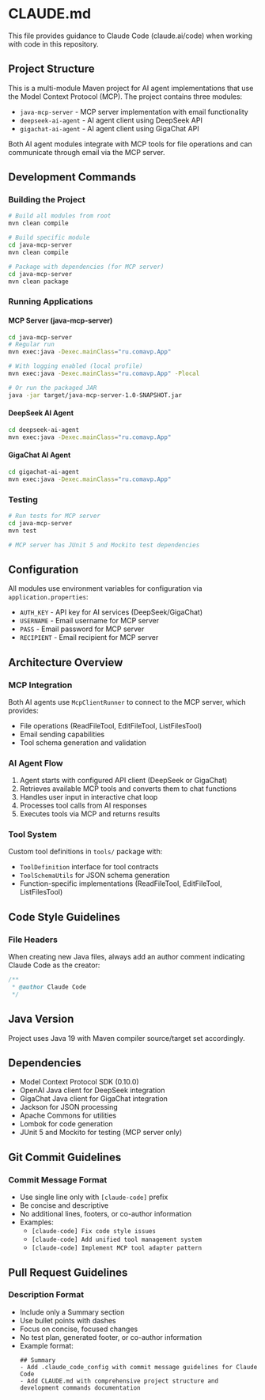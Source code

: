 # CLAUDE.md

This file provides guidance to Claude Code (claude.ai/code) when working with code in this repository.

## Project Structure

This is a multi-module Maven project for AI agent implementations that use the Model Context Protocol (MCP). The project contains three modules:

- `java-mcp-server` - MCP server implementation with email functionality
- `deepseek-ai-agent` - AI agent client using DeepSeek API
- `gigachat-ai-agent` - AI agent client using GigaChat API

Both AI agent modules integrate with MCP tools for file operations and can communicate through email via the MCP server.

## Development Commands

### Building the Project
```bash
# Build all modules from root
mvn clean compile

# Build specific module
cd java-mcp-server
mvn clean compile

# Package with dependencies (for MCP server)
cd java-mcp-server
mvn clean package
```

### Running Applications

#### MCP Server (java-mcp-server)
```bash
cd java-mcp-server
# Regular run
mvn exec:java -Dexec.mainClass="ru.comavp.App"

# With logging enabled (local profile)
mvn exec:java -Dexec.mainClass="ru.comavp.App" -Plocal

# Or run the packaged JAR
java -jar target/java-mcp-server-1.0-SNAPSHOT.jar
```

#### DeepSeek AI Agent
```bash
cd deepseek-ai-agent
mvn exec:java -Dexec.mainClass="ru.comavp.App"
```

#### GigaChat AI Agent
```bash
cd gigachat-ai-agent
mvn exec:java -Dexec.mainClass="ru.comavp.App"
```

### Testing
```bash
# Run tests for MCP server
cd java-mcp-server
mvn test

# MCP server has JUnit 5 and Mockito test dependencies
```

## Configuration

All modules use environment variables for configuration via `application.properties`:

- `AUTH_KEY` - API key for AI services (DeepSeek/GigaChat)
- `USERNAME` - Email username for MCP server
- `PASS` - Email password for MCP server  
- `RECIPIENT` - Email recipient for MCP server

## Architecture Overview

### MCP Integration
Both AI agents use `McpClientRunner` to connect to the MCP server, which provides:
- File operations (ReadFileTool, EditFileTool, ListFilesTool)
- Email sending capabilities
- Tool schema generation and validation

### AI Agent Flow
1. Agent starts with configured API client (DeepSeek or GigaChat)
2. Retrieves available MCP tools and converts them to chat functions
3. Handles user input in interactive chat loop
4. Processes tool calls from AI responses
5. Executes tools via MCP and returns results

### Tool System
Custom tool definitions in `tools/` package with:
- `ToolDefinition` interface for tool contracts
- `ToolSchemaUtils` for JSON schema generation
- Function-specific implementations (ReadFileTool, EditFileTool, ListFilesTool)

## Code Style Guidelines

### File Headers
When creating new Java files, always add an author comment indicating Claude Code as the creator:
```java
/**
 * @author Claude Code
 */
```

## Java Version
Project uses Java 19 with Maven compiler source/target set accordingly.

## Dependencies
- Model Context Protocol SDK (0.10.0)
- OpenAI Java client for DeepSeek integration
- GigaChat Java client for GigaChat integration
- Jackson for JSON processing
- Apache Commons for utilities
- Lombok for code generation
- JUnit 5 and Mockito for testing (MCP server only)

## Git Commit Guidelines

### Commit Message Format
- Use single line only with `[claude-code]` prefix
- Be concise and descriptive
- No additional lines, footers, or co-author information
- Examples:
  - `[claude-code] Fix code style issues`
  - `[claude-code] Add unified tool management system`
  - `[claude-code] Implement MCP tool adapter pattern`

## Pull Request Guidelines

### Description Format
- Include only a Summary section
- Use bullet points with dashes
- Focus on concise, focused changes
- No test plan, generated footer, or co-author information
- Example format:
  ```
  ## Summary
  - Add .claude_code_config with commit message guidelines for Claude Code
  - Add CLAUDE.md with comprehensive project structure and development commands documentation
  ```